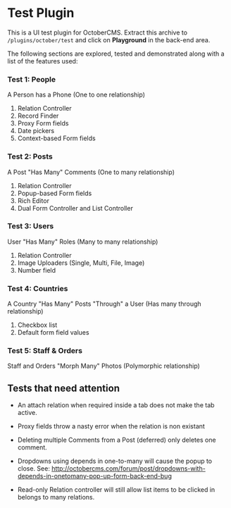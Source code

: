 # Test Plugin

This is a UI test plugin for OctoberCMS. Extract this archive to `/plugins/october/test` and click on **Playground** in the back-end area.

The following sections are explored, tested and demonstrated along with a list of the features used:

### Test 1: People

A Person has a Phone (One to one relationship)

1. Relation Controller
1. Record Finder
1. Proxy Form fields
1. Date pickers
1. Context-based Form fields

### Test 2: Posts

A Post "Has Many" Comments (One to many relationship)

1. Relation Controller
1. Popup-based Form fields
1. Rich Editor
1. Dual Form Controller and List Controller

### Test 3: Users

User "Has Many" Roles (Many to many relationship)

1. Relation Controller
1. Image Uploaders (Single, Multi, File, Image)
1. Number field

### Test 4: Countries

A Country "Has Many" Posts "Through" a User (Has many through relationship)

1. Checkbox list
1. Default form field values

### Test 5: Staff & Orders

Staff and Orders "Morph Many" Photos (Polymorphic relationship)


## Tests that need attention

- An attach relation when required inside a tab does not make the tab active.

- Proxy fields throw a nasty error when the relation is non existant

- Deleting multiple Comments from a Post (deferred) only deletes one comment.

- Dropdowns using depends in one-to-many will cause the popup to close. See: http://octobercms.com/forum/post/dropdowns-with-depends-in-onetomany-pop-up-form-back-end-bug

- Read-only Relation controller will still allow list items to be clicked in belongs to many relations.
